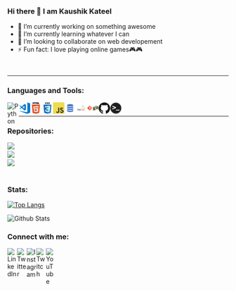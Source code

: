 ### Hi there 👋 I am Kaushik Kateel 

- 🔭 I’m currently working on something awesome
- 🌱 I’m currently learning whatever I can
- 👀 I’m looking to collaborate on web developement
- ⚡ Fun fact: I love playing online games🎮🎮 

<br />

---
### Languages and Tools:

<img align="left" alt="Python" width="26px" src="https://images.vexels.com/media/users/3/166477/isolated/preview/9bb722f0e85ddbc1ce0f064534fd2311-python-programming-language-icon-by-vexels.png" />
<img align="left" alt="Visual Studio Code" width="26px" src="https://raw.githubusercontent.com/github/explore/80688e429a7d4ef2fca1e82350fe8e3517d3494d/topics/visual-studio-code/visual-studio-code.png" />
<img align="left" alt="HTML5" width="26px" src="https://raw.githubusercontent.com/github/explore/80688e429a7d4ef2fca1e82350fe8e3517d3494d/topics/html/html.png" />
<img align="left" alt="CSS3" width="26px" src="https://raw.githubusercontent.com/github/explore/80688e429a7d4ef2fca1e82350fe8e3517d3494d/topics/css/css.png" />
<img align="left" alt="JavaScript" width="26px" src="https://raw.githubusercontent.com/github/explore/80688e429a7d4ef2fca1e82350fe8e3517d3494d/topics/javascript/javascript.png" />
<img align="left" alt="SQL" width="26px" src="https://raw.githubusercontent.com/github/explore/80688e429a7d4ef2fca1e82350fe8e3517d3494d/topics/sql/sql.png" />
<img align="left" alt="MySQL" width="26px" src="https://raw.githubusercontent.com/github/explore/80688e429a7d4ef2fca1e82350fe8e3517d3494d/topics/mysql/mysql.png" />
<img align="left" alt="Git" width="26px" src="https://raw.githubusercontent.com/github/explore/80688e429a7d4ef2fca1e82350fe8e3517d3494d/topics/git/git.png" />
<img align="left" alt="GitHub" width="26px" src="https://raw.githubusercontent.com/github/explore/78df643247d429f6cc873026c0622819ad797942/topics/github/github.png" />
<img align="left" alt="HTML5" width="26px" src="https://raw.githubusercontent.com/github/explore/80688e429a7d4ef2fca1e82350fe8e3517d3494d/topics/terminal/terminal.png" />

<br />

---
### Repositories:

<a href="https://github.com/kaushikkateel/Stadia-of-Olympus">
  <img  src="https://github-readme-stats.vercel.app/api/pin?username=kaushikkateel&repo=Stadia-of-Olympus&theme=tokyonight" /></img>
</a>
<br />
<a href="https://github.com/kaushikkateel/PulwamaAttack2019t">
  <img  src="https://github-readme-stats.vercel.app/api/pin?username=kaushikkateel&repo=PulwamaAttack2019&theme=tokyonight" /></img>
</a>
<br />
<a href="https://github.com/kaushikkateel/KannadaTextRecognition">
  <img  src="https://github-readme-stats.vercel.app/api/pin?username=kaushikkateel&repo=KannadaTextRecognition&theme=tokyonight" /></img>
</a>
<br />

<br />


### Stats:

[![Top Langs](https://github-readme-stats.vercel.app/api/top-langs/?username=kaushikkateel&layout=compact&theme=tokyonight)](https://github.com/kaushikkateel/github-readme-stats)  



<a>
 <img alt="Github Stats" src="https://github-readme-stats.vercel.app/api?username=kaushikkateel&count_private=true&show_icons=true&theme=tokyonight&hide=stars" />  
</a>


### Connect with me:

[<img align="left" alt="LinkedIn" width="22px" src="https://cdn.jsdelivr.net/npm/simple-icons@v3/icons/linkedin.svg" />][linkedin]
[<img align="left" alt="Twitter" width="22px" src="https://cdn.jsdelivr.net/npm/simple-icons@v3/icons/twitter.svg" />][twitter]
[<img align="left" alt="Instagram" width="22px" src="https://cdn.jsdelivr.net/npm/simple-icons@v3/icons/instagram.svg" />][instagram]
[<img align="left" alt="Twitch" width="22px" src="https://cdn.jsdelivr.net/npm/simple-icons@3.3.0/icons/twitch.svg" />][twitch]
[<img align="left" alt="YouTube" width="22px" src="https://cdn.jsdelivr.net/npm/simple-icons@v3/icons/youtube.svg" />][youtube]

<br />

[twitter]: https://twitter.com/kaushikkateel
[youtube]: https://youtube.com/codeSTACKr
[instagram]: https://instagram.com/kaushikkateel
[linkedin]: https://linkedin.com/in/kaushikkateel
[twitch]: https://twitch.tv/p3wcy
